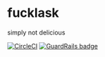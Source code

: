 # fucklask
simply not delicious

[![CircleCI](https://circleci.com/gh/shtakai/fucklask.svg?style=svg)](https://circleci.com/gh/shtakai/fucklask) [![GuardRails badge](https://badges.production.guardrails.io/shtakai/fucklask.svg)](https://www.guardrails.io)
